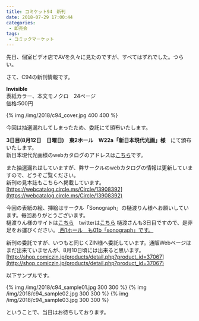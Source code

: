 ```yaml
---
title: コミケット94　新刊
date: 2018-07-29 17:00:44
categories:
 - 即売会
tags:
 - コミックマーケット
---
```


先日、個室ビデオ店でAVを久々に見たのですが、すべてはずれでした。つらい。  

さて、C94の新刊情報です。  

**Invisible**  
表紙カラー、本文モノクロ　24ページ  
価格:500円

{% img /img/2018/c94_cover.jpg 400 400 %}

今回は抽選漏れしてしまったため、委託にて頒布いたします。  


**3日目(8月12日　日曜日)　東2ホール　W22a「新日本現代光画」様**　にて頒布いたします。  
新日本現代光画様のwebカタログのアドレスは[こちら](https://webcatalog.circle.ms/Circle/13902777)です。

また抽選漏れはしていますが、弊サークルのwebカタログの情報は更新していますので、どうぞご覧ください。  
新刊の見本誌もこちらへ掲載しています。  
[https://webcatalog.circle.ms/Circle/13908392](https://webcatalog.circle.ms/Circle/13908392)


今回の表紙の絵、挿絵はサークル「Sonograph」の樋渡りん様へお願いしています。毎回ありがとうございます。  
樋渡りん様のサイトは[こちら](https://rinbon.jp)　twitterは[こちら](https://twitter.com/hiwataririn)
樋渡さんも3日目ですので、是非足をお運びください。[ 西1ホール　も01b「sonograph」です。](https://webcatalog.circle.ms/Circle/13900098)  

新刊の委託ですが、いつもと同じくZIN様へ委託しています。通販Webページはまだ出来ていませんが、8月10日頃には出来ると思います。
[http://shop.comiczin.jp/products/detail.php?product_id=37067](http://shop.comiczin.jp/products/detail.php?product_id=37067)


以下サンプルです。
<!-- more -->
{% img /img/2018/c94_sample01.jpg 300 300 %}
{% img /img/2018/c94_sample02.jpg 300 300 %}
{% img /img/2018/c94_sample03.jpg 300 300 %}

ということで、当日はお待ちしております。